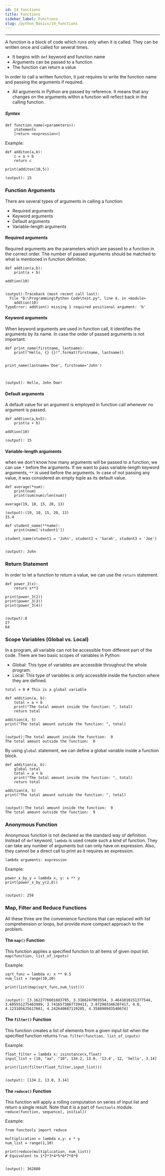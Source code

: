 ```yaml
---
id: 14_functions
title: Functions
sidebar_label: Functions
slug: /python_Basics/14_functions
---
```


---

A function is a block of code which runs only when it is called. They can be written once and called for several times.

- It begins with `def`  keyword and function name
- Arguments can be passed to a function
- The function can return a value

In order to call a written function, it just requires to write the function name and passing the arguments if required.

* All arguments in Python are passed by reference. It means that any changes on the arguments within a function will reflect back in the calling function.

##### Syntax

```
def function_name(<parameters>):
    statements
    [return <expression>]
```

Example:
```
def additon(a,b):
    c = a + b
    return c

print(additon(10,5))

(output): 15
```

### Function Arguments

There are several types of arguments in calling a function:

- Required arguments
- Keyword arguments
- Default arguments
- Variable-length arguments


#### Required arguments

Required arguments are the parameters which are passed to a function in the correct order. The number of passed arguments should be matched to what is mentioned in function definition.

```
def addtion(a,b):
    print(a + b)

addtion(10)


(output):Traceback (most recent call last):
  File "D:\Programming\Python Code\test.py", line 4, in <module>
    addtion(10)
TypeError: addtion() missing 1 required positional argument: 'b'
```

#### Keyword arguments

When keyword arguments are used in function call, it identifies the arguments by its name. In case the order of passed arguments is not important.

```
def print_name(firstname, lastname):
    print("Hello, {} {}!".format(firstname, lastname))


print_name(lastname='Doe', firstname='John')



(output): Hello, John Doe!
```

#### Default arguments

A default value for an argument is employed in function call whenever no argument is passed.

```
def addtion(a,b=5):
    print(a + b)

addtion(10)

(output): 15
```

#### Variable-length arguments

when we don't know how many arguments will be passed to a function, we can use `*` before the arguments. If we want to pass variable-length keyword arguments, `**` is used before the arguments. In case of not passing any value, it was considered an empty tuple as its default value.

```
def average(*num):
    print(num)
    print(sum(num)/len(num))

average(19, 10, 15, 20, 13)

(output):(19, 10, 15, 20, 13)
15.4
```
```
def student_name(**name):
    print(name['student1'])

student_name(student1 = 'John', student2 = 'Sarah', student3 = 'Joe')


(output): John
```

### Return Statement

In order to let a function to return a value, we can use the `return` statement.

```
def power_3(x):
    return x**3

print(power_3(2))
print(power_3(3))
print(power_3(4))


(output):8
27
64
```

### Scope Variables (Global vs. Local)

In a program, all variable can not be accessible from different part of the code. There are two basic scopes of variables in Python:

- Global: This type of variables are accessible throughout the whole program.
- Local: This type of variables is only accessible inside the function where they are defined.

```
total = 0 # This is a global variable

def addition(a, b):
    total = a + b
    print("The total amount inside the function: ", total)
    return total

addition(4, 5)
print("The total amount outside the function: ", total)


(output):The total amount inside the function:  9
The total amount outside the function:  0
```

By using `global` statement, we can define a global variable inside a function block.

```
def addition(a, b):
    global total
    total = a + b
    print("The total amount inside the function: ", total)
    return total

addition(4, 5)
print("The total amount outside the function: ", total)


(output):The total amount inside the function:  9
The total amount outside the function:  9
```

### Anonymous Function

Anonymous function is not declared as the standard way of definition. Instead of `def` keyword, `lambda` is used create such a kind of function. They can take any number of arguments but can only have on expression. Also, they cannot be a direct call to print as it requires an expression.

`lambda arguments: expression`

Example:

```
power_x_by_y = lambda x, y: x ** y
print(power_x_by_y(2,8))


(output): 256
```

### Map, Filter and Reduce Functions
All these three are the convenience functions that can replaced with list comprehension or loops, but provide more compact approach to the problem.

#### The `map()` Function
This function applies a specified function to all items of given input list.
`map(function, list_of_inputs)`

Example:
```
sqrt_func = lambda x: x ** 0.5
num_list = range(10,20)

print(list(map(sqrt_func,num_list)))


(output): [3.1622776601683795, 3.3166247903554, 3.4641016151377544, 3.605551275463989, 3.7416573867739413, 3.872983346207417, 4.0, 4.123105625617661, 4.242640687119285, 4.358898943540674]
```

#### The `filter()` Function
This function creates a list of elements from a given input list when the specified function returns `True`.
`filter(function, list_of_inputs)`

Example:
```
float_filter = lambda x: isinstance(x,float)
input_list = [10, "aa", "10", 134.2, 13.0, '13.4', 12, 'hello', 3.14]

print(list(filter(float_filter,input_list)))


(output): [134.2, 13.0, 3.14]
```

#### The `reduce()` Function
This function will apply a rolling computation on series of input list and return a single result. Note that it is a part of `functools` module.
`reduce(function, sequence[, initial])`

Example:
```
from functools import reduce

multiplication = lambda x,y: x * y
num_list = range(1,10)

print(reduce(multiplication, num_list))
# Equivalent to 1*2*3*4*5*6*7*8*9


(output): 362880
```
